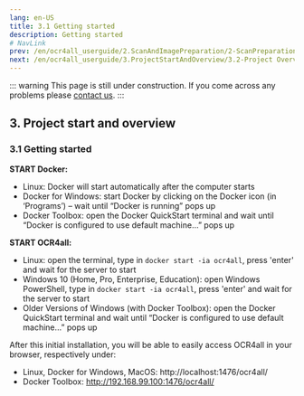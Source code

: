 ```yaml
---
lang: en-US
title: 3.1 Getting started
description: Getting started
# NavLink
prev: /en/ocr4all_userguide/2.ScanAndImagePreparation/2-ScanPreparation.md
next: /en/ocr4all_userguide/3.ProjectStartAndOverview/3.2-Project Overview.md
---
```

::: warning 
This page is still under construction.
If you come across any problems please [contact us](mailto:florian.langhanki@uni-wuerzburg.de).
:::
## 3.	Project start and overview

### 3.1	Getting started

**START Docker:**
- Linux: Docker will start automatically after the computer starts
- Docker for Windows: start Docker by clicking on the Docker icon (in ‘Programs’) – wait until “Docker is running” pops up
- Docker Toolbox: open the Docker QuickStart terminal and wait until “Docker is configured to use default machine…” pops up

**START OCR4all:**
- Linux: open the terminal, type in `docker start -ia ocr4all`, press 'enter' and wait for the server to start
- Windows 10 (Home, Pro, Enterprise, Education): open Windows PowerShell, type in `docker start -ia ocr4all`, press 'enter' and wait for the server to start
- Older Versions of Windows (with Docker Toolbox): open the Docker QuickStart terminal and wait until “Docker is configured to use default machine…” pops up

After this initial installation, you will be able to easily access OCR4all in your browser, respectively under:
- Linux, Docker for Windows, MacOS: http://localhost:1476/ocr4all/
- Docker Toolbox: http://192.168.99.100:1476/ocr4all/
